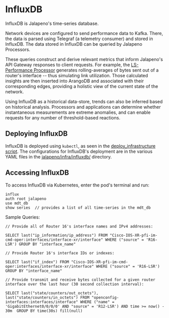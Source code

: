 # InfluxDB

InfluxDB is Jalapeno's time-series database.

Network devices are configured to send performance data to Kafka. There, the data is parsed using Telegraf (a telemetry consumer) and stored in InfluxDB. The data stored in InfluxDB can be queried by Jalapeno Processors.

These queries construct and derive relevant metrics that inform Jalapeno's API Gateway responses to client requests. For example, the [LS-Performance Processor](../../processors/ls-performance/) generates rolling-averages of bytes sent out of a router's interface -- thus simulating link utilization. Those calculated insights are then inserted into ArangoDB and associated with their corresponding edges, providing a holistic view of the current state of the network.

Using InfluxDB as a historical data-store, trends can also be inferred based on historical analysis. Processors and applications can determine whether instantaneous measurements are extreme anomalies, and can enable requests for any number of threshold-based reactions. 

## Deploying InfluxDB
InfluxDB is deployed using `kubectl`, as seen in the [deploy_infrastructure script](../deploy_infrastructure.sh). The configurations for InfluxDB's deployment are in the various YAML files in the [jalapeno/infra/influxdb/](.) directory.

## Accessing InfluxDB
To access InfluxDB via Kubernetes, enter the pod's terminal and run:
```
influx
auth root jalapeno
use mdt_db
show series  // provides a list of all time-series in the mdt_db
```

Sample Queries:
```
// Provide all of Router 16's interface names and IPv4 addresses:

SELECT last("ip_information/ip_address") FROM "Cisco-IOS-XR-pfi-im-cmd-oper:interfaces/interface-xr/interface" WHERE ("source" = 'R16-LSR') GROUP BY "interface_name"

// Provide Router 16's interface IDs or indexes:

SELECT last("if_index") FROM "Cisco-IOS-XR-pfi-im-cmd-oper:interfaces/interface-xr/interface" WHERE ("source" = 'R16-LSR') GROUP BY "interface_name"

// Provide transmit and receive bytes collected for a given router interface over the last hour (30 second collection interval):

SELECT last("state/counters/out_octets"), last("state/counters/in_octets") FROM "openconfig-interfaces:interfaces/interface" WHERE ("name" = 'GigabitEthernet0/0/0/0' AND "source" = 'R12-LSR') AND time >= now() - 30m  GROUP BY time(30s) fill(null)

